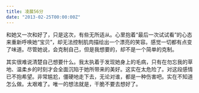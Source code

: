 ```yaml
---
title: 凌晨56分
date: "2013-02-25T00:00:00Z"
---
```


和她又一次和好了，只是这次，有些无所适从。心里抱着“最后一次试试看”的心态来重新呼唤她“宝贝”，却无法控制肌肉描绘出一个漂亮的笑容。感觉一切都有点变了味道。尽管她说，会克制自己，但是我想要的，却不是一个简单的克制。

其实很难说清楚自己想要什么。我太执着于发现她身上的毛病，只有在勿忘我的草地、温柔乡的时刻才会全面沉陷于她所带来的美好。这实在太危险了。对这段感情已不抱希望。非常尴尬，僵硬地走下去，无论对谁，都是一种伤害吧。实在不知道怎么做。太艰难了。唯一的想法就是，干脆不要去想好了。
